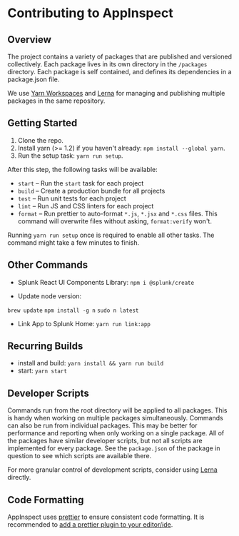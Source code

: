 # Contributing to AppInspect

## Overview

The project contains a variety of packages that are published and versioned collectively. Each package lives in its own
directory in the `/packages` directory. Each package is self contained, and defines its dependencies in a package.json file.

We use [Yarn Workspaces](https://yarnpkg.com/lang/en/docs/workspaces/) and [Lerna](https://github.com/lerna/lerna) for
managing and publishing multiple packages in the same repository.


## Getting Started

1. Clone the repo.
2. Install yarn (>= 1.2) if you haven't already: `npm install --global yarn`.
3. Run the setup task: `yarn run setup`.

After this step, the following tasks will be available:

* `start` – Run the `start` task for each project
* `build` – Create a production bundle for all projects
* `test` – Run unit tests for each project
* `lint` – Run JS and CSS linters for each project
* `format` – Run prettier to auto-format `*.js`, `*.jsx` and `*.css` files. This command will overwrite files without
asking, `format:verify` won't.

Running `yarn run setup` once is required to enable all other tasks. The command might take a few minutes to finish.

## Other Commands

- Splunk React UI Components Library: `npm i @splunk/create`

- Update node version:

`brew update`
`npm install -g n`
`sudo n latest`

- Link App to Splunk Home: `yarn run link:app`

## Recurring Builds

- install and build: `yarn install && yarn run build`
- start: `yarn start`


## Developer Scripts

Commands run from the root directory will be applied to all packages. This is handy when working on multiple packages
simultaneously. Commands can also be run from individual packages. This may be better for performance and reporting when
 only working on a single package. All of the packages have similar developer scripts, but not all scripts are implemented
 for every package. See the `package.json` of the package in question to see which scripts are available there.

For more granular control of development scripts, consider using [Lerna](https://github.com/lerna/lerna) directly.


## Code Formatting

AppInspect uses [prettier](https://github.com/prettier/prettier) to ensure consistent code formatting. It is recommended
 to [add a prettier plugin to your editor/ide](https://github.com/prettier/prettier#editor-integration).
